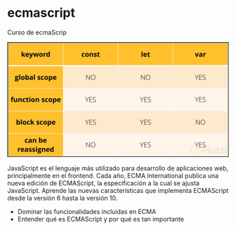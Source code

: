 # ecmascript

Curso de ecmaScrip

![alt text](./src/es6/const.jpg)


JavaScript es el lenguaje más utilizado para desarrollo de aplicaciones web, principalmente en el frontend. Cada año, ECMA International publica una nueva edición de ECMAScript, la especificación a la cual se ajusta JavaScript. Aprende las nuevas características que implementa ECMAScript desde la versión 6 hasta la versión 10.

* Dominar las funcionalidades incluidas en ECMA
* Entender qué es ECMAScript y por qué es tan importante
